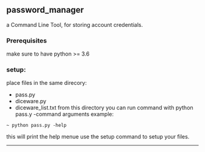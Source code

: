 ## password_manager
a Command Line Tool, for storing account credentials. 


### Prerequisites
make sure to have python >= 3.6 


### setup:
place files in the same direcory: 
* pass.py
* diceware.py
* diceware_list.txt
from this directory you can run command with python pass.y -command arguments
example:
```
~ python pass.py -help
```
this will print the help menue
use the setup command to setup your files.

--- 
